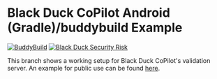 # Black Duck CoPilot Android (Gradle)/buddybuild Example

[![BuddyBuild](https://dashboard.buddybuild.com/api/statusImage?appID=59a5724a6749de0001f9e85e&branch=validation&build=latest)](https://dashboard.buddybuild.com/apps/59a5724a6749de0001f9e85e/build/latest?branch=validation) [![Black Duck Security Risk](https://copilot-valid.blackducksoftware.com/github/repos/BlackDuckCoPilot/example-android-buddybuild/branches/validation/badge-risk.svg)](https://copilot-valid.blackducksoftware.com/github/repos/BlackDuckCoPilot/example-android-buddybuild/branches/validation)

This branch shows a working setup for Black Duck CoPilot's validation server.
An example for public use can be found [here](https://github.com/BlackDuckCoPilot/example-android-buddybuild).

